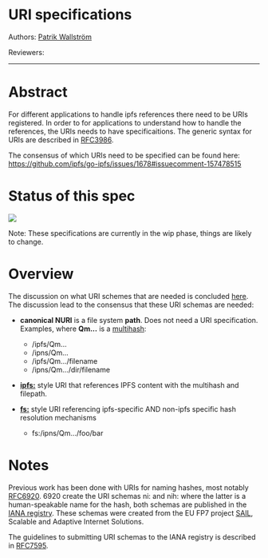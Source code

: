 URI specifications
==================

Authors: [Patrik Wallström](github.com/pawal)

Reviewers:

* * *

# Abstract

For different applications to handle ipfs references there need to be URIs registered. In order to for applications to understand how to handle the references, the URIs needs to have specificaitions. The generic syntax for URIs are described in [RFC3986](https://tools.ietf.org/html/rfc3986).

The consensus of which URIs need to be specified can be found here: https://github.com/ipfs/go-ipfs/issues/1678#issuecomment-157478515

# Status of this spec

![](https://img.shields.io/badge/status-wip-orange.svg?style=flat-square)

Note: These specifications are currently in the wip phase, things are likely to change.

# Overview

The discussion on what URI schemes that are needed is concluded [here](https://github.com/ipfs/go-ipfs/issues/1678#issuecomment-157478515). The discussion lead to the consensus that these URI schemas are needed:

 * **canonical NURI** is a file system **path**. Does not need a URI specification. Examples, where **Qm...** is a [multihash](https://github.com/multiformats/multihash):
    * /ipfs/Qm...
    * /ipns/Qm...
    * /ipfs/Qm.../filename
    * /ipns/Qm.../dir/filename

 * **[ipfs:](./ipfs.md)** style URI that references IPFS content with the multihash and filepath.

 * **[fs:](./fs.md)** style URI referencing ipfs-specific AND non-ipfs specific hash resolution mechanisms
     * fs:/ipns/Qm.../foo/bar

# Notes

Previous work has been done with URIs for naming hashes, most notably [RFC6920](https://tools.ietf.org/html/rfc6920). 6920 create the URI schemas ni: and nih: where the latter is a human-speakable name for the hash, both schemas are published in the [IANA registry](http://www.iana.org/assignments/uri-schemes/uri-schemes.xhtml). These schemas were created from the EU FP7 project [SAIL](http://www.sail-project.eu/), Scalable and Adaptive Internet Solutions.

The guidelines to submitting URI schemas to the IANA registry is described in [RFC7595](https://tools.ietf.org/html/rfc7595).
